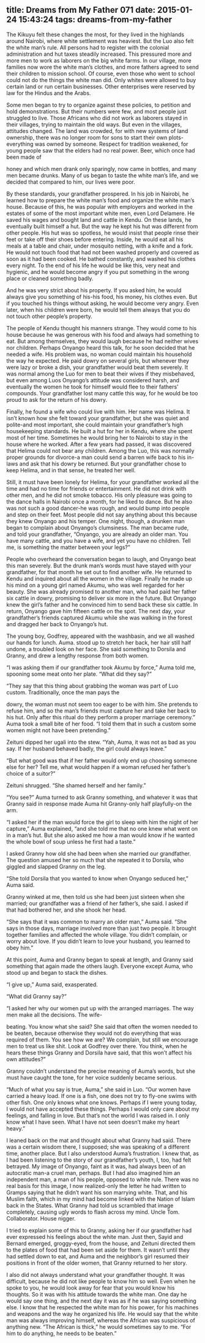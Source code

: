 title: Dreams from My Father 071
date: 2015-01-24 15:43:24
tags: dreams-from-my-father
---

The Kikuyu felt these changes the most, for they lived in the highlands around Nairobi, where white settlement was heaviest. But the Luo also felt the white man’s rule. All persons had to register with the colonial administration and hut taxes steadily increased. This pressured more and more men to work as laborers on the big white farms. In our village, more families now wore the white man’s clothes, and more fathers agreed to send their children to mission school. Of course, even those who went to school could not do the things the white man did. Only whites were allowed to buy certain land or run certain businesses. Other enterprises were reserved by law for the Hindus and the Arabs.

Some men began to try to organize against these policies, to petition and hold demonstrations. But their numbers were few, and most people just struggled to live. Those Africans who did not work as laborers stayed in their villages, trying to maintain the old ways. But even in the villages, attitudes changed. The land was crowded, for with new systems of land ownership, there was no longer room for sons to start their own plots-everything was owned by someone. Respect for tradition weakened, for young people saw that the elders had no real power. Beer, which once had been made of

honey and which men drank only sparingly, now came in bottles, and many men became drunks. Many of us began to taste the white man’s life, and we decided that compared to him, our lives were poor.

By these standards, your grandfather prospered. In his job in Nairobi, he learned how to prepare the white man’s food and organize the white man’s house. Because of this, he was popular with employers and worked in the estates of some of the most important white men, even Lord Delamere. He saved his wages and bought land and cattle in Kendu. On these lands, he eventually built himself a hut. But the way he kept his hut was different from other people. His hut was so spotless, he would insist that people rinse their feet or take off their shoes before entering. Inside, he would eat all his meals at a table and chair, under mosquito netting, with a knife and a fork. He would not touch food that had not been washed properly and covered as soon as it had been cooked. He bathed constantly, and washed his clothes every night. To the end of his life he would be like this, very neat and hygienic, and he would become angry if you put something in the wrong place or cleaned something badly.

And he was very strict about his property. If you asked him, he would always give you something of his-his food, his money, his clothes even. But if you touched his things without asking, he would become very angry. Even later, when his children were born, he would tell them always that you do not touch other people’s property.

The people of Kendu thought his manners strange. They would come to his house because he was generous with his food and always had something to eat. But among themselves, they would laugh because he had neither wives nor children. Perhaps Onyango heard this talk, for he soon decided that he needed a wife. His problem was, no woman could maintain his household the way he expected. He paid dowry on several girls, but whenever they were lazy or broke a dish, your grandfather would beat them severely. It was normal among the Luo for men to beat their wives if they misbehaved, but even among Luos Onyango’s attitude was considered harsh, and eventually the women he took for himself would flee to their fathers’ compounds. Your grandfather lost many cattle this way, for he would be too proud to ask for the return of his dowry.

Finally, he found a wife who could live with him. Her name was Helima. It isn’t known how she felt toward your grandfather, but she was quiet and polite-and most important, she could maintain your grandfather’s high housekeeping standards. He built a hut for her in Kendu, where she spent most of her time. Sometimes he would bring her to Nairobi to stay in the house where he worked. After a few years had passed, it was discovered that Helima could not bear any children. Among the Luo, this was normally proper grounds for divorce-a man could send a barren wife back to his in- laws and ask that his dowry be returned. But your grandfather chose to keep Helima, and in that sense, he treated her well.

Still, it must have been lonely for Helima, for your grandfather worked all the time and had no time for friends or entertainment. He did not drink with other men, and he did not smoke tobacco. His only pleasure was going to the dance halls in Nairobi once a month, for he liked to dance. But he also was not such a good dancer-he was rough, and would bump into people and step on their feet. Most people did not say anything about this because they knew Onyango and his temper. One night, though, a drunken man began to complain about Onyango’s clumsiness. The man became rude, and told your grandfather, “Onyango, you are already an older man. You have many cattle, and you have a wife, and yet you have no children. Tell me, is something the matter between your legs?”

People who overheard the conversation began to laugh, and Onyango beat this man severely. But the drunk man’s words must have stayed with your grandfather, for that month he set out to find another wife. He returned to Kendu and inquired about all the women in the village. Finally he made up his mind on a young girl named Akumu, who was well regarded for her beauty. She was already promised to another man, who had paid her father six cattle in dowry, promising to deliver six more in the future. But Onyango knew the girl’s father and he convinced him to send back these six cattle. In return, Onyango gave him fifteen cattle on the spot. The next day, your grandfather’s friends captured Akumu while she was walking in the forest and dragged her back to Onyango’s hut.

The young boy, Godfrey, appeared with the washbasin, and we all washed our hands for lunch. Auma. stood up to stretch her back, her hair still half undone, a troubled look on her face. She said something to Dorsila and Granny, and drew a lengthy response from both women.

“I was asking them if our grandfather took Akumu by force,” Auma told me, spooning some meat onto her plate. “What did they say?”

“They say that this thing about grabbing the woman was part of Luo custom. Traditionally, once the man pays the

dowry, the woman must not seem too eager to be with him. She pretends to refuse him, and so the man’s friends must capture her and take her back to his hut. Only after this ritual do they perform a proper marriage ceremony.” Auma took a small bite of her food. “I told them that in such a custom some women might not have been pretending.”

Zeituni dipped her ugali into the stew. “Yah, Auma, it was not as bad as you say. If her husband behaved badly, the girl could always leave.”

“But what good was that if her father would only end up choosing someone else for her? Tell me, what would happen if a woman refused her father’s choice of a suitor?”

Zeituni shrugged. “She shamed herself and her family.”

“You see?” Auma turned to ask Granny something, and whatever it was that Granny said in response made Auma hit Granny-only half playfully-on the arm.

“I asked her if the man would force the girl to sleep with him the night of her capture,” Auma explained, “and she told me that no one knew what went on in a man’s hut. But she also asked me how a man would know if he wanted the whole bowl of soup unless he first had a taste.”

I asked Granny how old she had been when she married our grandfather. The question amused her so much that she repeated it to Dorsila, who giggled and slapped Granny on the leg.

“She told Dorsila that you wanted to know when Onyango seduced her,” Auma said.

Granny winked at me, then told us she had been just sixteen when she married; our grandfather was a friend of her father’s, she said. I asked if that had bothered her, and she shook her head.

“She says that it was common to marry an older man,” Auma said. “She says in those days, marriage involved more than just two people. It brought together families and affected the whole village. You didn’t complain, or worry about love. If you didn’t learn to love your husband, you learned to obey him.”

At this point, Auma and Granny began to speak at length, and Granny said something that again made the others laugh. Everyone except Auma, who stood up and began to stack the dishes.

“I give up,” Auma said, exasperated.

“What did Granny say?”

“I asked her why our women put up with the arranged marriages. The way men make all the decisions. The wife-

beating. You know what she said? She said that often the women needed to be beaten, because otherwise they would not do everything that was required of them. You see how we are? We complain, but still we encourage men to treat us like shit. Look at Godfrey over there. You think, when he hears these things Granny and Dorsila have said, that this won’t affect his own attitudes?”

Granny couldn’t understand the precise meaning of Auma’s words, but she must have caught the tone, for her voice suddenly became serious.

“Much of what you say is true, Auma,” she said in Luo. “Our women have carried a heavy load. If one is a fish, one does not try to fly-one swims with other fish. One only knows what one knows. Perhaps if I were young today, I would not have accepted these things. Perhaps I would only care about my feelings, and falling in love. But that’s not the world I was raised in. I only know what I have seen. What I have not seen doesn’t make my heart heavy.”

I leaned back on the mat and thought about what Granny had said. There was a certain wisdom there, I supposed; she was speaking of a different time, another place. But I also understood Auma’s frustration. I knew that, as I had been listening to the story of our grandfather’s youth, I, too, had felt betrayed. My image of Onyango, faint as it was, had always been of an autocratic man-a cruel man, perhaps. But I had also imagined him an independent man, a man of his people, opposed to white rule. There was no real basis for this image, I now realized-only the letter he had written to Gramps saying that he didn’t want his son marrying white. That, and his Muslim faith, which in my mind had become linked with the Nation of Islam back in the States. What Granny had told us scrambled that image completely, causing ugly words to flash across my mind. Uncle Tom. Collaborator. House nigger.

I tried to explain some of this to Granny, asking her if our grandfather had ever expressed his feelings about the white man. Just then, Sayid and Bernard emerged, groggy-eyed, from the house, and Zeituni directed them to the plates of food that had been set aside for them. It wasn’t until they had settled down to eat, and Auma and the neighbor’s girl resumed their positions in front of the older women, that Granny returned to her story.

I also did not always understand what your grandfather thought. It was difficult, because he did not like people to know him so well. Even when he spoke to you, he would look away for fear that you would know his thoughts. So it was with his attitude towards the white man. One day he would say one thing, and the next day it was as if he was saying something else. I know that he respected the white man for his power, for his machines and weapons and the way he organized his life. He would say that the white man was always improving himself, whereas the African was suspicious of anything new. “The African is thick,” he would sometimes say to me. “For him to do anything, he needs to be beaten.”


